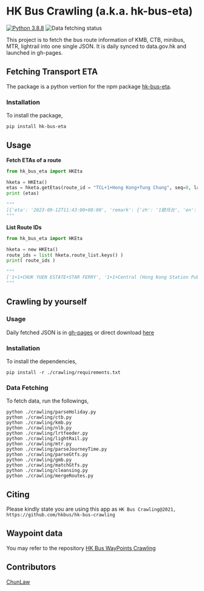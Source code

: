 # HK Bus Crawling (a.k.a. hk-bus-eta)

[![Python 3.8.8](https://img.shields.io/badge/python-3.8.8-blue.svg)](https://www.python.org/downloads/release/python-388/) ![Data fetching status](https://github.com/hkbus/hk-bus-crawling/actions/workflows/fetch-data.yml/badge.svg) 

This project is to fetch the bus route information of KMB, CTB, minibus, MTR, lightrail into one single JSON. It is daily synced to data.gov.hk and launched in gh-pages.

## Fetching Transport ETA

The package is a python vertion for the npm package [hk-bus-eta](https://www.npmjs.com/package/hk-bus-eta).

### Installation
To install the package,

```sh
pip install hk-bus-eta
```

## Usage

**Fetch ETAs of a route**
```python
from hk_bus_eta import HKEta

hketa = HKEta()
etas = hketa.getEtas(route_id = "TCL+1+Hong Kong+Tung Chung", seq=0, language="en")
print (etas)

"""
[{'eta': '2023-09-12T11:43:00+08:00', 'remark': {'zh': '1號月台', 'en': 'Platform 1'}, 'co': 'mtr'}, {'eta': '2023-09-12T11:51:00+08:00', 'remark': {'zh': '1號月台', 'en': 'Platform 1'}, 'co': 'mtr'}, {'eta': '2023-09-12T11:58:00+08:00', 'remark': {'zh': '1號月台', 'en': 'Platform 1'}, 'co': 'mtr'}, {'eta': '2023-09-12T12:05:00+08:00', 'remark': {'zh': '1號月台', 'en': 'Platform 1'}, 'co': 'mtr'}]
"""
```

**List Route IDs**
```python
from hk_bus_eta import HKEta

hketa = new HKEta()
route_ids = list( hketa.route_list.keys() )
print( route_ids )

"""
['1+1+CHUK YUEN ESTATE+STAR FERRY', '1+1+Central (Hong Kong Station Public Transport Interchange)+The Peak (Public Transport Terminus)', '1+1+Felix Villas+Happy Valley (Upper)', '1+1+Happy Valley (Upper)+Felix Villas', '1+1+Kowloon Bay (Telford Gardens)+Sai Kung', '1+1+Mui Wo Ferry Pier+Tai O', '1+1+STAR FERRY+CHUK YUEN ESTATE', '1+1+Sai Kung+Kowloon Bay (Telford Gardens)', '1+1+Tai O+Mui Wo Ferry Pier', '1+1+The Peak (Public Transport Terminus)+Central (Hong Kong Station Public Transport Interchange)']
"""
```


## Crawling by yourself

### Usage
Daily fetched JSON is in [gh-pages](https://github.com/hkbus/hk-bus-crawling/tree/gh-pages) or direct download [here](https://hkbus.github.io/hk-bus-crawling/routeFareList.min.json)

### Installation

To install the dependencies,
```
pip install -r ./crawling/requirements.txt
```

### Data Fetching

To fetch data, run the followings,
```
python ./crawling/parseHoliday.py
python ./crawling/ctb.py
python ./crawling/kmb.py
python ./crawling/nlb.py
python ./crawling/lrtfeeder.py
python ./crawling/lightRail.py
python ./crawling/mtr.py
python ./crawling/parseJourneyTime.py
python ./crawling/parseGtfs.py
python ./crawling/gmb.py
python ./crawling/matchGtfs.py
python ./crawling/cleansing.py
python ./crawling/mergeRoutes.py
```

## Citing 

Please kindly state you are using this app as
`
HK Bus Crawling@2021, https://github.com/hkbus/hk-bus-crawling
`

## Waypoint data

You may refer to the repository [HK Bus WayPoints Crawling](https://github.com/hkbus/route-waypoints)

## Contributors
[ChunLaw](http://github.com/chunlaw/)
